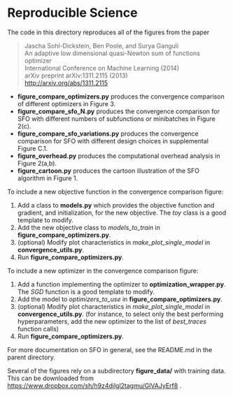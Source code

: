 Reproducible Science
================================

The code in this directory reproduces all of the figures from the paper
> Jascha Sohl-Dickstein, Ben Poole, and Surya Ganguli<br>
> An adaptive low dimensional quasi-Newton sum of functions optimizer<br>
> International Conference on Machine Learning (2014)<br>
> arXiv preprint arXiv:1311.2115 (2013)<br>
> http://arxiv.org/abs/1311.2115

-  **figure\_compare_optimizers.py** produces the convergence comparison of different optimizers in Figure 3.
-  **figure\_compare_sfo_N.py** produces the convergence comparison for SFO with different numbers of subfunctions or minibatches in Figure 2(c).
-  **figure\_compare_sfo_variations.py** produces the convergence comparison for SFO with different design choices in supplemental Figure C.1.
-  **figure\_overhead.py** produces the computational overhead analysis in Figure 2(a,b).
-  **figure\_cartoon.py** produces the cartoon illustration of the SFO algorithm in Figure 1.

To include a new objective function in the convergence comparison figure:

1.  Add a class to **models.py** which provides the objective function and gradient, and initialization, for the new objective.  The *toy* class is a good template to modify.
2.  Add the new objective class to *models_to_train* in **figure_compare_optimizers.py**.
3.  (optional) Modify plot characteristics in *make_plot_single_model* in **convergence_utils.py**.
4.  Run **figure_compare_optimizers.py**.

To include a new optimizer in the convergence comparison figure:

1.  Add a function implementing the optimizer to **optimization_wrapper.py**.  The *SGD* function is a good template to modify.
2.  Add the model to *optimizers_to_use* in **figure_compare_optimizers.py**.
3.  (optional) Modify plot characteristics in *make_plot_single_model* in **convergence_utils.py**.  (for instance, to select only the best performing hyperparameters, add the new optimizer to the list of *best_traces* function calls)
4.  Run **figure_compare_optimizers.py**.

For more documentation on SFO in general, see the README.md in the parent directory.

Several of the figures rely on a subdirectory **figure_data/** with training data.  This can be downloaded from https://www.dropbox.com/sh/h9z4djlgl2tagmu/GlVAJyErf8 .
